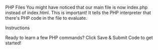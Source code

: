 PHP Files
You might have noticed that our main file is now index.php instead of index.html. This is important! It tells the PHP interpreter that there's PHP code in the file to evaluate.

Instructions

Ready to learn a few PHP commands? Click Save & Submit Code to get started!
